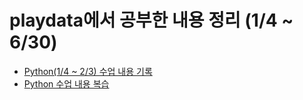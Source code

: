 # playdata에서 공부한 내용 정리 (1/4 ~ 6/30)
- [Python(1/4 ~ 2/3) 수업 내용 기록](playdata_python)
- [Python 수업 내용 복습](playdata_python_review)
